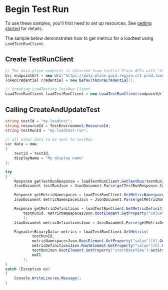 # Begin Test Run

To use these samples, you'll first need to set up resources. See [getting started](https://github.com/Azure/azure-sdk-for-net/blob/main/sdk/loadtestservice/Azure.Developer.LoadTesting/README.md#getting-started) for details.

The sample below demonstrates how to get metrics for a loadtest using `LoadTestRunClient`.

## Create TestRunClient
```C# Snippet:Azure_Developer_LoadTesting_CreateTestRunClient
// The data-plane endpoint is obtained from Control Plane APIs with "https://"
Uri endpointUrl = new Uri("https://data-plane-guid.region.cnt-prod.loadtesting.azure.com");
TokenCredential credential = new DefaultAzureCredential();

// creating LoadTesting TestRun Client
LoadTestRunClient loadTestRunClient = new LoadTestRunClient(endpointUrl, credential);
```

## Calling CreateAndUpdateTest
```C# Snippet:Azure_Developer_LoadTesting_GetMetrics
string testId = "my-loadtest";
string resourceId = TestEnvironment.ResourceId;
string testRunId = "my-loadtest-run";

// all other data to be sent to testRun
var data = new
{
    testid = testId,
    displayName = "My display name"
};

try
{
    Response getTestRunResponse = loadTestRunClient.GetTestRun(testRunId);
    JsonDocument testRunJson = JsonDocument.Parse(getTestRunResponse.Content.ToString());

    Response getMetricNamespaces = loadTestRunClient.GetMetricNamespaces(testRunId);
    JsonDocument metricNamespacesJson = JsonDocument.Parse(getMetricNamespaces.Content.ToString());

    Response getMetricDefinitions = loadTestRunClient.GetMetricDefinitions(
        testRunId, metricNamespacesJson.RootElement.GetProperty("value")[0].GetProperty("name").ToString()
        );
    JsonDocument metricDefinitionsJson = JsonDocument.Parse(getMetricDefinitions.Content.ToString());

    Pageable<BinaryData> metrics = loadTestRunClient.GetMetrics(
            testRunId,
            metricNamespacesJson.RootElement.GetProperty("value")[0].GetProperty("name").GetString(),
            metricDefinitionsJson.RootElement.GetProperty("value")[0].GetProperty("name").GetString(),
            testRunJson.RootElement.GetProperty("startDateTime").GetString() + "/" + testRunJson.RootElement.GetProperty("endDateTime"),
            null
        );
}
catch (Exception ex)
{
    Console.WriteLine(ex.Message);
}
```
